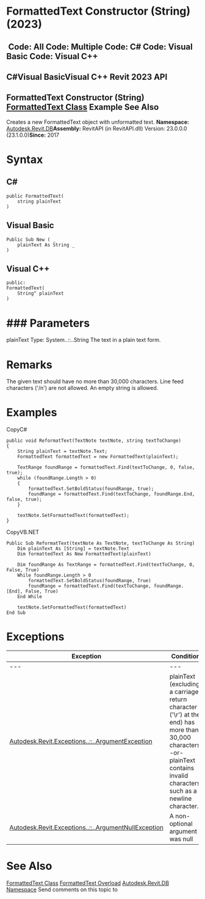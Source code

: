 # FormattedText Constructor (String) (2023)

﻿
 Code: All Code: Multiple Code: C# Code: Visual Basic Code: Visual C++   
---  
C#Visual BasicVisual C++
Revit 2023 API  
---  
FormattedText Constructor (String)  
[FormattedText Class](79a92343-2342-8325-1b51-f12c4fb05481.md "FormattedText Class") Example See Also  
---  
Creates a new FormattedText object with unformatted text. 
**Namespace:** [Autodesk.Revit.DB](87546ba7-461b-c646-cbb1-2cb8f5bff8b2.md "Autodesk.Revit.DB Namespace")**Assembly:** RevitAPI (in RevitAPI.dll) Version: 23.0.0.0 (23.1.0.0)**Since:** 2017 
# Syntax
C#  
---  
```text
public FormattedText(
	string plainText
)
```
  
Visual Basic  
---  
```text
Public Sub New ( _
	plainText As String _
)
```
  
Visual C++  
---  
```text
public:
FormattedText(
	String^ plainText
)
```
  
# ### Parameters
plainText
    Type: System..::..String The text in a plain text form. 
# Remarks
The given text should have no more than 30,000 characters. Line feed characters ('/n') are not allowed. An empty string is allowed. 
# Examples
CopyC#
```text
public void ReformatText(TextNote textNote, string textToChange)
{
    String plainText = textNote.Text;
    FormattedText formattedText = new FormattedText(plainText);

    TextRange foundRange = formattedText.Find(textToChange, 0, false, true);
    while (foundRange.Length > 0)
    {
        formattedText.SetBoldStatus(foundRange, true);
        foundRange = formattedText.Find(textToChange, foundRange.End, false, true);
    }

    textNote.SetFormattedText(formattedText);
}
```

CopyVB.NET
```text
Public Sub ReformatText(textNote As TextNote, textToChange As String)
    Dim plainText As [String] = textNote.Text
    Dim formattedText As New FormattedText(plainText)

    Dim foundRange As TextRange = formattedText.Find(textToChange, 0, False, True)
    While foundRange.Length > 0
        formattedText.SetBoldStatus(foundRange, True)
        foundRange = formattedText.Find(textToChange, foundRange.[End], False, True)
    End While

    textNote.SetFormattedText(formattedText)
End Sub
```

# Exceptions
| Exception | Condition |
| --- | --- |
| --- | --- |
| [Autodesk.Revit.Exceptions..::..ArgumentException](2e6e4206-97a8-dd4b-df5d-4269f4bb6088.md "ArgumentException Class") | plainText (excluding a carriage return character ('\r') at the end) has more than 30,000 characters. -or- plainText contains invalid characters such as a newline character. |
| [Autodesk.Revit.Exceptions..::..ArgumentNullException](631e1424-60f4-929b-4e52-dda9dcd26316.md "ArgumentNullException Class") | A non-optional argument was null |

# See Also
[FormattedText Class](79a92343-2342-8325-1b51-f12c4fb05481.md "FormattedText Class")
[FormattedText Overload](1c69d7c4-15ac-2649-a1f2-2cfc67b0dd30.md "FormattedText Constructor")
[Autodesk.Revit.DB Namespace](87546ba7-461b-c646-cbb1-2cb8f5bff8b2.md "Autodesk.Revit.DB Namespace")
Send comments on this topic to 